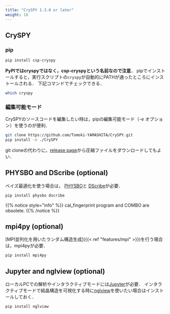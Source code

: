 ```yaml
---
title: "CrySPY 1.3.0 or later"
weight: 18
---
```


## CrySPY
### pip

``` bash
pip install csp-cryspy
```
**PyPIではcryspyではなく，csp-cryspyという名前なので注意．**
pipでインストールすると，実行スクリプトの`cryspy`が自動的にPATHが通ったところにインストールされる．
下記コマンドでチェックできる．

``` bash
which cryspy
```

### 編集可能モード
CrySPYのソースコードを編集したい時は，pipの編集可能モード（-e オプション）を使うのが便利．

``` bash
git clone https://github.com/Tomoki-YAMASHITA/CrySPY.git
pip install -e ./CrySPY
```
git cloneの代わりに，[release page](https://github.com/Tomoki-YAMASHITA/CrySPY/releases)<i class="fas fa-external-link-alt"></i>から圧縮ファイルをダウンロードしてもよい．


## PHYSBO and DScribe (optional)
ベイズ最適化を使う場合は， [PHYSBO](https://www.pasums.issp.u-tokyo.ac.jp/physbo/en/about)<i class="fas fa-external-link-alt"></i>と
[DScribe](https://singroup.github.io/dscribe/latest/#)<i class="fas fa-external-link-alt"></i>が必要．

``` bash
pip install physbo dscribe
```


{{% notice style="info" %}}
cal_fingerprint program and COMBO are obsolete.
{{% /notice %}}

## mpi4py (optional)
[MPI並列化を用いたランダム構造生成]({{< ref "features/mpi" >}})を行う場合は，mpi4pyが必要．
``` bash
pip install mpi4py
```

## Jupyter and nglview (optional)
ローカルPCでの解析やインタラクティブモードには[Jupyter](https://jupyter.org)<i class="fas fa-external-link-alt"></i>が必要．
インタラクティブモードで結晶構造を可視化する時に[nglview](https://github.com/nglviewer/nglview)<i class="fas fa-external-link-alt"></i>を使いたい場合はインストールしておく．
``` bash
pip install nglview
```